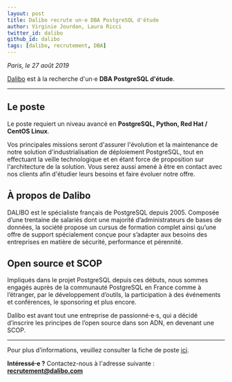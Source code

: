 ```yaml
---
layout: post
title: Dalibo recrute un⋅e DBA PostgreSQL d'étude
author: Virginie Jourdan, Laura Ricci
twitter_id: dalibo
github_id: dalibo
tags: [dalibo, recrutement, DBA]
---
```


*Paris, le 27 août 2019*

[Dalibo](https://www.dalibo.com) est à la recherche d'un⋅e **DBA PostgreSQL d'étude**.

<!--MORE-->

-----

## Le poste

Le poste requiert un niveau avancé en **PostgreSQL, Python, Red Hat / CentOS Linux**.

Vos principales missions seront d'assurer l'évolution et la maintenance de notre solution d'industrialisation de 
déploiement PostgreSQL, tout en effectuant la veille technologique et en étant force de proposition sur l'architecture de
la solution. 
Vous serez aussi amené à être en contact avec nos clients afin d'étudier leurs besoins et faire évoluer notre offre.
 
## À propos de Dalibo

DALIBO est le spécialiste français de PostgreSQL depuis 2005. Composée d’une trentaine de salariés dont une majorité d’administrateurs
de bases de données, la société propose un cursus de formation complet ainsi qu’une offre de support spécialement conçue 
pour s’adapter aux besoins des entreprises en matière de sécurité, performance et pérennité.

   
## Open source et SCOP

Impliqués dans le projet PostgreSQL depuis ces débuts, nous sommes engagés auprès de la communauté PostgreSQL en France
comme à l’étranger, par le développement d’outils, la participation à des événements et conférences, le sponsoring et
plus encore.


Dalibo est avant tout une entreprise de passionné⋅e⋅s, qui a décidé d’inscrire les principes de l’open source dans son ADN,
en devenant une SCOP.
 
 ---
 
Pour plus d’informations, veuillez consulter la fiche de poste [ici](https://dali.bo/jobs).

**Intéressé⋅e ?** 
Contactez-nous à l'adresse suivante : **recrutement@dalibo.com**
